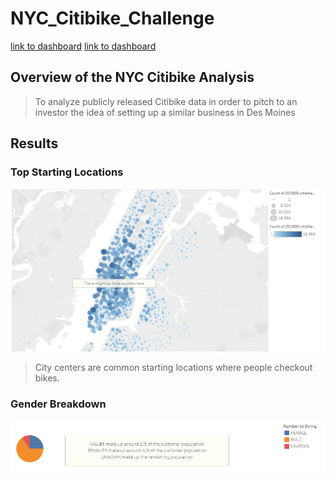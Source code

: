 # NYC_Citibike_Challenge

[link to dashboard](https://public.tableau.com/app/profile/juan.de.haro/viz/Citibike-Challlenge14/Story1?publish=yes "Challenge Stories")
[link to dashboard](https://public.tableau.com/app/profile/juan.de.haro/viz/Citibikes-1/NYCStory?publish=yes "link to module stories")

## Overview of the NYC Citibike Analysis

> To analyze publicly released Citibike data in order to pitch to an investor the idea of setting up a similar business in Des Moines

## Results
### Top Starting Locations
![Top Starting Locations](https://github.com/juanjdeharo/NYC_Citibike_Challenge/blob/main/1%20Top%20Starting%20Locations.PNG)
> City centers are common starting locations where people checkout bikes.

### Gender Breakdown
![Gender Breakdown](https://github.com/juanjdeharo/NYC_Citibike_Challenge/blob/main/2%20Gender%20Breakdown.PNG)
